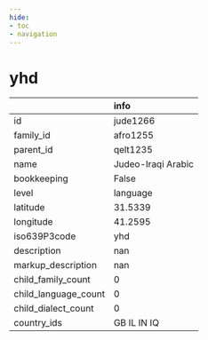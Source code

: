```yaml
---
hide:
- toc
- navigation
---
```

# yhd
|                      | info               |
|:---------------------|:-------------------|
| id                   | jude1266           |
| family_id            | afro1255           |
| parent_id            | qelt1235           |
| name                 | Judeo-Iraqi Arabic |
| bookkeeping          | False              |
| level                | language           |
| latitude             | 31.5339            |
| longitude            | 41.2595            |
| iso639P3code         | yhd                |
| description          | nan                |
| markup_description   | nan                |
| child_family_count   | 0                  |
| child_language_count | 0                  |
| child_dialect_count  | 0                  |
| country_ids          | GB IL IN IQ        |